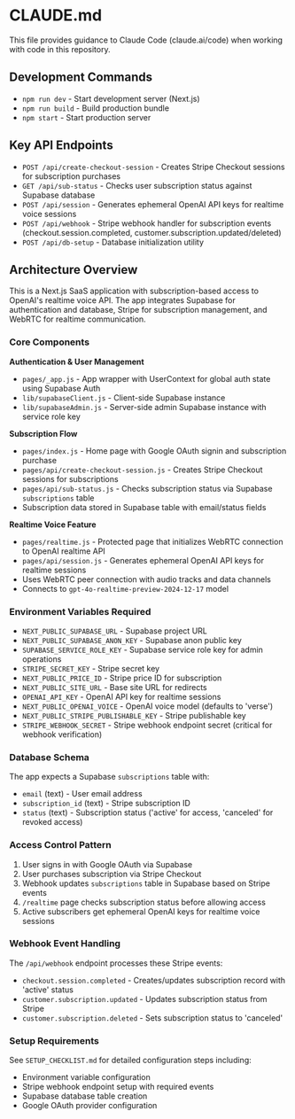 # CLAUDE.md

This file provides guidance to Claude Code (claude.ai/code) when working with code in this repository.

## Development Commands

- `npm run dev` - Start development server (Next.js)
- `npm run build` - Build production bundle
- `npm start` - Start production server

## Key API Endpoints

- `POST /api/create-checkout-session` - Creates Stripe Checkout sessions for subscription purchases
- `GET /api/sub-status` - Checks user subscription status against Supabase database
- `POST /api/session` - Generates ephemeral OpenAI API keys for realtime voice sessions
- `POST /api/webhook` - Stripe webhook handler for subscription events (checkout.session.completed, customer.subscription.updated/deleted)
- `POST /api/db-setup` - Database initialization utility

## Architecture Overview

This is a Next.js SaaS application with subscription-based access to OpenAI's realtime voice API. The app integrates Supabase for authentication and database, Stripe for subscription management, and WebRTC for realtime communication.

### Core Components

**Authentication & User Management**
- `pages/_app.js` - App wrapper with UserContext for global auth state using Supabase Auth
- `lib/supabaseClient.js` - Client-side Supabase instance
- `lib/supabaseAdmin.js` - Server-side admin Supabase instance with service role key

**Subscription Flow** 
- `pages/index.js` - Home page with Google OAuth signin and subscription purchase
- `pages/api/create-checkout-session.js` - Creates Stripe Checkout sessions for subscriptions
- `pages/api/sub-status.js` - Checks subscription status via Supabase `subscriptions` table
- Subscription data stored in Supabase table with email/status fields

**Realtime Voice Feature**
- `pages/realtime.js` - Protected page that initializes WebRTC connection to OpenAI realtime API
- `pages/api/session.js` - Generates ephemeral OpenAI API keys for realtime sessions
- Uses WebRTC peer connection with audio tracks and data channels
- Connects to `gpt-4o-realtime-preview-2024-12-17` model

### Environment Variables Required

- `NEXT_PUBLIC_SUPABASE_URL` - Supabase project URL
- `NEXT_PUBLIC_SUPABASE_ANON_KEY` - Supabase anon public key
- `SUPABASE_SERVICE_ROLE_KEY` - Supabase service role key for admin operations
- `STRIPE_SECRET_KEY` - Stripe secret key
- `NEXT_PUBLIC_PRICE_ID` - Stripe price ID for subscription
- `NEXT_PUBLIC_SITE_URL` - Base site URL for redirects
- `OPENAI_API_KEY` - OpenAI API key for realtime sessions
- `NEXT_PUBLIC_OPENAI_VOICE` - OpenAI voice model (defaults to 'verse')
- `NEXT_PUBLIC_STRIPE_PUBLISHABLE_KEY` - Stripe publishable key
- `STRIPE_WEBHOOK_SECRET` - Stripe webhook endpoint secret (critical for webhook verification)

### Database Schema

The app expects a Supabase `subscriptions` table with:
- `email` (text) - User email address
- `subscription_id` (text) - Stripe subscription ID
- `status` (text) - Subscription status ('active' for access, 'canceled' for revoked access)

### Access Control Pattern

1. User signs in with Google OAuth via Supabase
2. User purchases subscription via Stripe Checkout
3. Webhook updates `subscriptions` table in Supabase based on Stripe events
4. `/realtime` page checks subscription status before allowing access
5. Active subscribers get ephemeral OpenAI keys for realtime voice sessions

### Webhook Event Handling

The `/api/webhook` endpoint processes these Stripe events:
- `checkout.session.completed` - Creates/updates subscription record with 'active' status
- `customer.subscription.updated` - Updates subscription status from Stripe
- `customer.subscription.deleted` - Sets subscription status to 'canceled'

### Setup Requirements

See `SETUP_CHECKLIST.md` for detailed configuration steps including:
- Environment variable configuration
- Stripe webhook endpoint setup with required events
- Supabase database table creation
- Google OAuth provider configuration